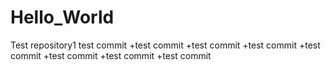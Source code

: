 # Hello_World
Test repository1
test commit 
+test commit +test commit +test commit +test commit +test commit +test commit +test commit 
